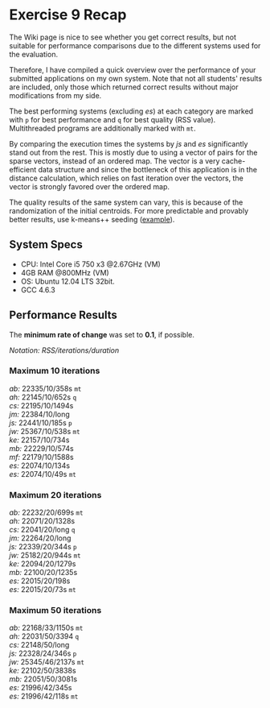 # Exercise 9 Recap
The Wiki page is nice to see whether you get correct results, but not suitable
for performance comparisons due to the different systems used for the evaluation.

Therefore, I have compiled a quick overview over the performance of your submitted
applications on my own system. Note that not all students' results are included,
only those which returned correct results without major modifications from my
side.

The best performing systems (excluding *es*) at each category are marked with
`p` for best performance and `q` for best quality (RSS value).
Multithreaded programs are additionally marked with `mt`.

By comparing the execution times the systems by *js* and *es* significantly stand
out from the rest. This is mostly due to using a vector of pairs for the sparse
vectors, instead of an ordered map. The vector is a very cache-efficient data
structure and since the bottleneck of this application is in the distance
calculation, which relies on fast iteration over the vectors, the vector is
strongly favored over the ordered map.

The quality results of the same system can vary, this is because of the
randomization of the initial centroids. For more predictable and provably
better results, use k-means++ seeding ([example](https://github.com/eamsen/information-retrieval-edu/blob/master/exercise-sheet-09/k-means-clustering.cc#L131)).

## System Specs
* CPU: Intel Core i5 750 x3 @2.67GHz (VM)
* 4GB RAM @800MHz (VM)
* OS: Ubuntu 12.04 LTS 32bit. 
* GCC 4.6.3

## Performance Results
The **minimum rate of change** was set to **0.1**, if possible.

*Notation: RSS/iterations/duration*

### Maximum 10 iterations
*ab:* 22335/10/358s `mt`  
*ah:* 22145/10/652s `q`   
*cs:* 22195/10/1494s  
*jm:* 22384/10/long  
*js:* 22441/10/185s `p`   
*jw:* 25367/10/538s `mt`  
*ke:* 22157/10/734s  
*mb:* 22229/10/574s  
*mf:* 22179/10/1588s  
*es:* 22074/10/134s  
*es:* 22074/10/49s `mt`  

### Maximum 20 iterations
*ab:* 22232/20/699s `mt`  
*ah:* 22071/20/1328s    
*cs:* 22041/20/long  `q`  
*jm:* 22264/20/long  
*js:* 22339/20/344s  `p`   
*jw:* 25182/20/944s `mt`  
*ke:* 22094/20/1279s  
*mb:* 22100/20/1235s  
*es:* 22015/20/198s  
*es:* 22015/20/73s `mt`  

### Maximum 50 iterations  
*ab:* 22168/33/1150s `mt`  
*ah:* 22031/50/3394  `q`  
*cs:* 22148/50/long  
*js:* 22328/24/346s  `p`    
*jw:* 25345/46/2137s `mt`  
*ke:* 22102/50/3838s  
*mb:* 22051/50/3081s  
*es:* 21996/42/345s  
*es:* 21996/42/118s `mt`  
